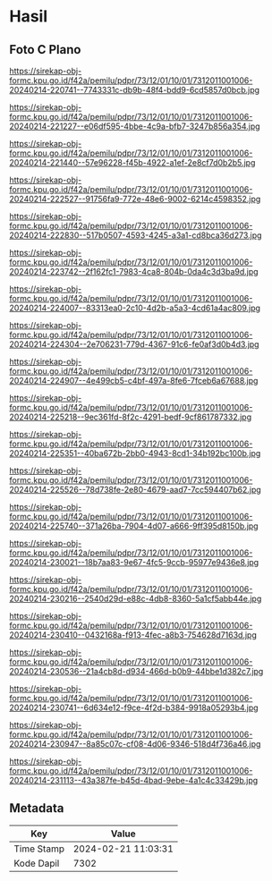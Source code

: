 # Hasil

## Foto C Plano

https://sirekap-obj-formc.kpu.go.id/f42a/pemilu/pdpr/73/12/01/10/01/7312011001006-20240214-220741--7743331c-db9b-48f4-bdd9-6cd5857d0bcb.jpg

https://sirekap-obj-formc.kpu.go.id/f42a/pemilu/pdpr/73/12/01/10/01/7312011001006-20240214-221227--e06df595-4bbe-4c9a-bfb7-3247b856a354.jpg

https://sirekap-obj-formc.kpu.go.id/f42a/pemilu/pdpr/73/12/01/10/01/7312011001006-20240214-221440--57e96228-f45b-4922-a1ef-2e8cf7d0b2b5.jpg

https://sirekap-obj-formc.kpu.go.id/f42a/pemilu/pdpr/73/12/01/10/01/7312011001006-20240214-222527--91756fa9-772e-48e6-9002-6214c4598352.jpg

https://sirekap-obj-formc.kpu.go.id/f42a/pemilu/pdpr/73/12/01/10/01/7312011001006-20240214-222830--517b0507-4593-4245-a3a1-cd8bca36d273.jpg

https://sirekap-obj-formc.kpu.go.id/f42a/pemilu/pdpr/73/12/01/10/01/7312011001006-20240214-223742--2f162fc1-7983-4ca8-804b-0da4c3d3ba9d.jpg

https://sirekap-obj-formc.kpu.go.id/f42a/pemilu/pdpr/73/12/01/10/01/7312011001006-20240214-224007--83313ea0-2c10-4d2b-a5a3-4cd61a4ac809.jpg

https://sirekap-obj-formc.kpu.go.id/f42a/pemilu/pdpr/73/12/01/10/01/7312011001006-20240214-224304--2e706231-779d-4367-91c6-fe0af3d0b4d3.jpg

https://sirekap-obj-formc.kpu.go.id/f42a/pemilu/pdpr/73/12/01/10/01/7312011001006-20240214-224907--4e499cb5-c4bf-497a-8fe6-7fceb6a67688.jpg

https://sirekap-obj-formc.kpu.go.id/f42a/pemilu/pdpr/73/12/01/10/01/7312011001006-20240214-225218--9ec361fd-8f2c-4291-bedf-9cf861787332.jpg

https://sirekap-obj-formc.kpu.go.id/f42a/pemilu/pdpr/73/12/01/10/01/7312011001006-20240214-225351--40ba672b-2bb0-4943-8cd1-34b192bc100b.jpg

https://sirekap-obj-formc.kpu.go.id/f42a/pemilu/pdpr/73/12/01/10/01/7312011001006-20240214-225526--78d738fe-2e80-4679-aad7-7cc594407b62.jpg

https://sirekap-obj-formc.kpu.go.id/f42a/pemilu/pdpr/73/12/01/10/01/7312011001006-20240214-225740--371a26ba-7904-4d07-a666-9ff395d8150b.jpg

https://sirekap-obj-formc.kpu.go.id/f42a/pemilu/pdpr/73/12/01/10/01/7312011001006-20240214-230021--18b7aa83-9e67-4fc5-9ccb-95977e9436e8.jpg

https://sirekap-obj-formc.kpu.go.id/f42a/pemilu/pdpr/73/12/01/10/01/7312011001006-20240214-230216--2540d29d-e88c-4db8-8360-5a1cf5abb44e.jpg

https://sirekap-obj-formc.kpu.go.id/f42a/pemilu/pdpr/73/12/01/10/01/7312011001006-20240214-230410--0432168a-f913-4fec-a8b3-754628d7163d.jpg

https://sirekap-obj-formc.kpu.go.id/f42a/pemilu/pdpr/73/12/01/10/01/7312011001006-20240214-230536--21a4cb8d-d934-466d-b0b9-44bbe1d382c7.jpg

https://sirekap-obj-formc.kpu.go.id/f42a/pemilu/pdpr/73/12/01/10/01/7312011001006-20240214-230741--6d634e12-f9ce-4f2d-b384-9918a05293b4.jpg

https://sirekap-obj-formc.kpu.go.id/f42a/pemilu/pdpr/73/12/01/10/01/7312011001006-20240214-230947--8a85c07c-cf08-4d06-9346-518d4f736a46.jpg

https://sirekap-obj-formc.kpu.go.id/f42a/pemilu/pdpr/73/12/01/10/01/7312011001006-20240214-231113--43a387fe-b45d-4bad-9ebe-4a1c4c33429b.jpg


## Metadata

| Key        | Value               |
| ---------- | ------------------- |
| Time Stamp | 2024-02-21 11:03:31 |
| Kode Dapil | 7302                |



